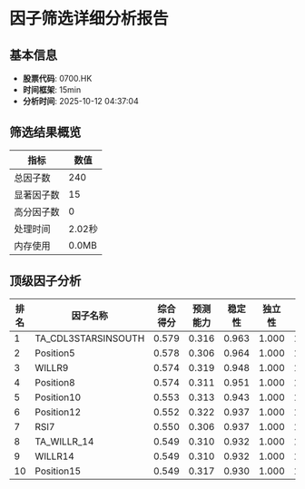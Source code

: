 # 因子筛选详细分析报告

## 基本信息
- **股票代码**: 0700.HK
- **时间框架**: 15min
- **分析时间**: 2025-10-12 04:37:04

## 筛选结果概览
| 指标 | 数值 |
|------|------|
| 总因子数 | 240 |
| 显著因子数 | 15 |
| 高分因子数 | 0 |
| 处理时间 | 2.02秒 |
| 内存使用 | 0.0MB |

## 顶级因子分析
| 排名 | 因子名称 | 综合得分 | 预测能力 | 稳定性 | 独立性 | 实用性 |
|------|----------|----------|----------|--------|--------|--------|
| 1 | TA_CDL3STARSINSOUTH | 0.579 | 0.316 | 0.963 | 1.000 | 1.000 |
| 2 | Position5 | 0.578 | 0.306 | 0.964 | 1.000 | 1.000 |
| 3 | WILLR9 | 0.574 | 0.319 | 0.948 | 1.000 | 1.000 |
| 4 | Position8 | 0.574 | 0.311 | 0.951 | 1.000 | 1.000 |
| 5 | Position10 | 0.553 | 0.313 | 0.943 | 1.000 | 1.000 |
| 6 | Position12 | 0.552 | 0.322 | 0.937 | 1.000 | 1.000 |
| 7 | RSI7 | 0.550 | 0.306 | 0.937 | 1.000 | 1.000 |
| 8 | TA_WILLR_14 | 0.549 | 0.310 | 0.932 | 1.000 | 1.000 |
| 9 | WILLR14 | 0.549 | 0.310 | 0.932 | 1.000 | 1.000 |
| 10 | Position15 | 0.549 | 0.317 | 0.930 | 1.000 | 1.000 |
